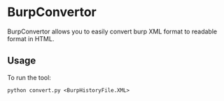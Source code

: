 # BurpConvertor
BurpConvertor allows you to easily convert burp XML format to readable format in HTML.

Usage
----

To run the tool:

    python convert.py <BurpHistoryFile.XML>

